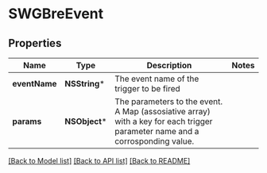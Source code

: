 # SWGBreEvent

## Properties
Name | Type | Description | Notes
------------ | ------------- | ------------- | -------------
**eventName** | **NSString*** | The event name of the trigger to be fired | 
**params** | **NSObject*** | The parameters to the event. A Map (assosiative array) with a key for each trigger parameter name and a corrosponding value. | 

[[Back to Model list]](../README.md#documentation-for-models) [[Back to API list]](../README.md#documentation-for-api-endpoints) [[Back to README]](../README.md)


